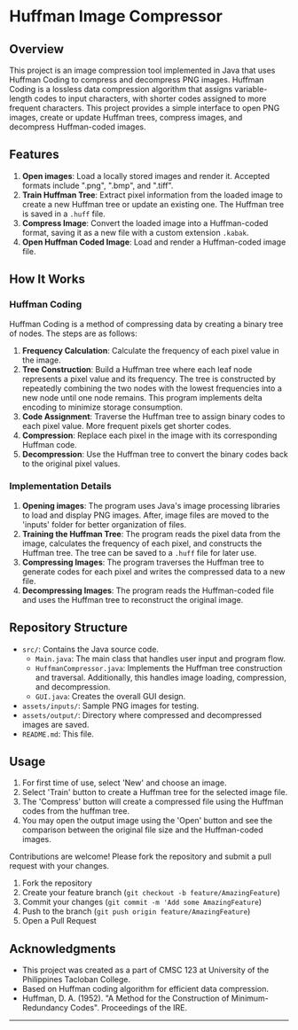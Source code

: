 # Huffman Image Compressor

## Overview

This project is an image compression tool implemented in Java that uses Huffman Coding to compress and decompress PNG images. Huffman Coding is a lossless data compression algorithm that assigns variable-length codes to input characters, with shorter codes assigned to more frequent characters. This project provides a simple interface to open PNG images, create or update Huffman trees, compress images, and decompress Huffman-coded images.

## Features

1. **Open images**: Load a locally stored images and render it. Accepted formats include ".png", ".bmp", and ".tiff".
2. **Train Huffman Tree**: Extract pixel information from the loaded image to create a new Huffman tree or update an existing one. The Huffman tree is saved in a `.huff` file.
3. **Compress Image**: Convert the loaded image into a Huffman-coded format, saving it as a new file with a custom extension `.kabak`.
4. **Open Huffman Coded Image**: Load and render a Huffman-coded image file.

## How It Works

### Huffman Coding

Huffman Coding is a method of compressing data by creating a binary tree of nodes. The steps are as follows:

1. **Frequency Calculation**: Calculate the frequency of each pixel value in the image.
2. **Tree Construction**: Build a Huffman tree where each leaf node represents a pixel value and its frequency. The tree is constructed by repeatedly combining the two nodes with the lowest frequencies into a new node until one node remains. This program implements delta encoding to minimize storage consumption.
3. **Code Assignment**: Traverse the Huffman tree to assign binary codes to each pixel value. More frequent pixels get shorter codes.
4. **Compression**: Replace each pixel in the image with its corresponding Huffman code.
5. **Decompression**: Use the Huffman tree to convert the binary codes back to the original pixel values.

### Implementation Details

1. **Opening images**: The program uses Java's image processing libraries to load and display PNG images. After, image files are moved to the 'inputs' folder for better organization of files.
2. **Training the Huffman Tree**: The program reads the pixel data from the image, calculates the frequency of each pixel, and constructs the Huffman tree. The tree can be saved to a `.huff` file for later use.
3. **Compressing Images**: The program traverses the Huffman tree to generate codes for each pixel and writes the compressed data to a new file.
4. **Decompressing Images**: The program reads the Huffman-coded file and uses the Huffman tree to reconstruct the original image.

## Repository Structure

- `src/`: Contains the Java source code.
  - `Main.java`: The main class that handles user input and program flow.
  - `HuffmanCompressor.java`: Implements the Huffman tree construction and traversal. Additionally, this handles image loading, compression, and decompression.
  - `GUI.java`: Creates the overall GUI design.
- `assets/inputs/`: Sample PNG images for testing.
- `assets/output/`: Directory where compressed and decompressed images are saved.
- `README.md`: This file.

## Usage

1. For first time of use, select 'New' and choose an image.
2. Select 'Train' button to create a Huffman tree for the selected image file.
3. The 'Compress' button will create a compressed file using the Huffman codes from the huffman tree.
4. You may open the output image using the 'Open' button and see the comparison between the original file size and the Huffman-coded images.
   
Contributions are welcome! Please fork the repository and submit a pull request with your changes.
1. Fork the repository
2. Create your feature branch (`git checkout -b feature/AmazingFeature`)
3. Commit your changes (`git commit -m 'Add some AmazingFeature`)
4. Push to the branch (`git push origin feature/AmazingFeature`)
5. Open a Pull Request 

## Acknowledgments

- This project was created as a part of CMSC 123 at University of the Philippines Tacloban College.
- Based on Huffman coding algorithm for efficient data compression.
- Huffman, D. A. (1952). "A Method for the Construction of Minimum-Redundancy Codes". Proceedings of the IRE.

---

